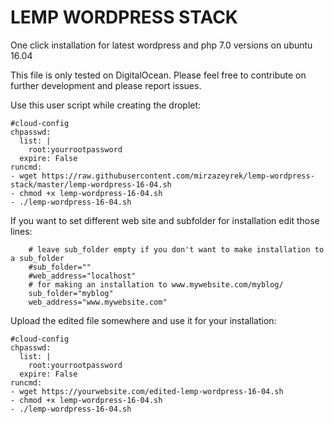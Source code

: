 # LEMP WORDPRESS STACK
One click installation for latest wordpress and php 7.0 versions on ubuntu 16.04

This file is only tested on DigitalOcean. Please feel free to contribute on further development and please report issues.

Use this user script while creating the droplet:

```
#cloud-config
chpasswd:
  list: |
    root:yourrootpassword
  expire: False
runcmd:
- wget https://raw.githubusercontent.com/mirzazeyrek/lemp-wordpress-stack/master/lemp-wordpress-16-04.sh
- chmod +x lemp-wordpress-16-04.sh
- ./lemp-wordpress-16-04.sh
```


If you want to set different web site and subfolder for installation edit those lines:

```
    # leave sub_folder empty if you don't want to make installation to a sub_folder
    #sub_folder=""
    #web_address="localhost"
    # for making an installation to www.mywebsite.com/myblog/
    sub_folder="myblog"
    web_address="www.mywebsite.com"
```

Upload the edited file somewhere and use it for your installation:

```
#cloud-config
chpasswd:
  list: |
    root:yourrootpassword
  expire: False
runcmd:
- wget https://yourwebsite.com/edited-lemp-wordpress-16-04.sh
- chmod +x lemp-wordpress-16-04.sh
- ./lemp-wordpress-16-04.sh
```

